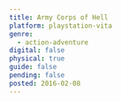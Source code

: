 ```yaml
---
title: Army Corps of Hell
platform: playstation-vita
genre:
  - action-adventure
digital: false
physical: true
guide: false
pending: false
posted: 2016-02-08
---
```

